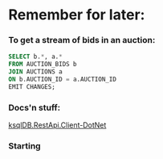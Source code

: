# Remember for later:

### To get a stream of bids in an auction:

```sql
SELECT b.*, a.*
FROM AUCTION_BIDS b
JOIN AUCTIONS a
ON b.AUCTION_ID = a.AUCTION_ID
EMIT CHANGES;
```

### Docs'n stuff:

[ksqlDB.RestApi.Client-DotNet](https://github.com/tomasfabian/ksqlDB.RestApi.Client-DotNet)

### Starting
